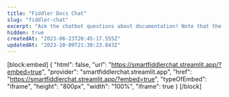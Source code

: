 ```yaml
---
title: "Fiddler Docs Chat"
slug: "fiddler-chat"
excerpt: "Ask the chatbot questions about documentation! Note that the bot may occasionally hallucinate. Please report such instances through the comments and feedback functionalities within the bot itself."
hidden: true
createdAt: "2023-06-23T20:45:17.555Z"
updatedAt: "2023-10-09T21:30:23.843Z"
---
```

[block:embed]
{
  "html": false,
  "url": "https://smartfiddlerchat.streamlit.app/?embed=true",
  "provider": "smartfiddlerchat.streamlit.app",
  "href": "https://smartfiddlerchat.streamlit.app/?embed=true",
  "typeOfEmbed": "iframe",
  "height": "800px",
  "width": "100%",
  "iframe": true
}
[/block]